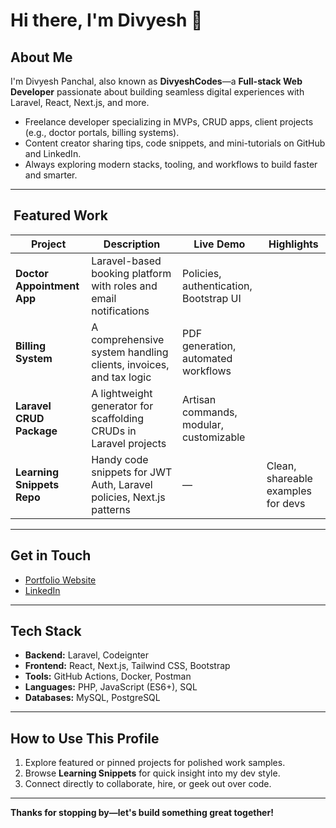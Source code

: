 # Hi there, I'm Divyesh 👋

## About Me
I'm Divyesh Panchal, also known as **DivyeshCodes**—a **Full-stack Web Developer** passionate about building seamless digital experiences with Laravel, React, Next.js, and more.

-  Freelance developer specializing in MVPs, CRUD apps, client projects (e.g., doctor portals, billing systems).
-  Content creator sharing tips, code snippets, and mini-tutorials on GitHub and LinkedIn.
-  Always exploring modern stacks, tooling, and workflows to build faster and smarter.

---

## ​ Featured Work
| Project | Description | Live Demo | Highlights |
|--------|-------------|------------|------------|
| **Doctor Appointment App** | Laravel-based booking platform with roles and email notifications | Policies, authentication, Bootstrap UI |
| **Billing System** | A comprehensive system handling clients, invoices, and tax logic | PDF generation, automated workflows |
| **Laravel CRUD Package** | A lightweight generator for scaffolding CRUDs in Laravel projects | Artisan commands, modular, customizable |
| **Learning Snippets Repo** | Handy code snippets for JWT Auth, Laravel policies, Next.js patterns | — | Clean, shareable examples for devs |

---

##  Get in Touch
-  [Portfolio Website](https://divyesh-panchal.vercel.app)
-  [LinkedIn](https://www.linkedin.com/in/divyeshhpanchal/)
---

##  Tech Stack
- **Backend:** Laravel, Codeignter
- **Frontend:** React, Next.js, Tailwind CSS, Bootstrap
- **Tools:** GitHub Actions, Docker, Postman
- **Languages:** PHP, JavaScript (ES6+), SQL
- **Databases:** MySQL, PostgreSQL

---

##  How to Use This Profile
1. Explore featured or pinned projects for polished work samples.  
2. Browse **Learning Snippets** for quick insight into my dev style.  
3. Connect directly to collaborate, hire, or geek out over code.

---

**Thanks for stopping by—let's build something great together!**  
